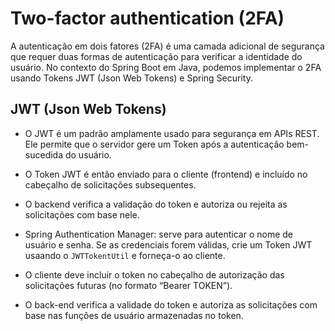 # Two-factor authentication (2FA)

A autenticação em dois fatores (2FA) é uma camada adicional de segurança que requer duas formas de autenticação para
verificar a identidade do usuário. No contexto do Spring Boot em Java, podemos implementar o 2FA usando Tokens JWT (Json
Web Tokens) e Spring Security.

## JWT (Json Web Tokens)

* O JWT é um padrão amplamente usado para segurança em APIs REST. Ele permite que o servidor gere um Token após a
  autenticação bem-sucedida do usuário.
* O Token JWT é então enviado para o cliente (frontend) e incluído no cabeçalho de solicitações subsequentes.
* O backend verifica a validação do token e autoriza ou rejeita as solicitações com base nele.

* Spring Authentication Manager: serve para autenticar o nome de usuário e senha. Se as credenciais forem válidas, crie
  um Token JWT usaando o `JWTTokentUtil` e forneça-o ao cliente.
* O cliente deve incluir o token no cabeçalho de autorização das solicitações futuras (no formato “Bearer TOKEN”).
* O back-end verifica a validade do token e autoriza as solicitações com base nas funções de usuário armazenadas no
  token.
 
